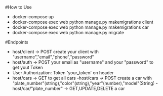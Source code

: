 #How to Use
- docker-compose up
- docker-compose exec web python manage.py makemigrations client
- docker-compose exec web python manage.py makemigrations car 
- docker-compose exec web python manage.py migrate

#Endpoints 
 - host/client -> POST create your client with "username","email","phone","password" 
 - host/auth -> POST your email as "username" and your "password" to get yout Token
 - User Authorization: Token 'your_token' on header
 - host/cars -> GET to get all cars
 -host/cars -> POST create a car with "plate_number"(string),"color"(string),"year"(number),"model"(String)
 -host/car/"plate_number" -> GET,UPDATE,DELETE a car

 



 
